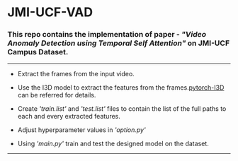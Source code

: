 
# JMI-UCF-VAD

### This repo contains the implementation of paper - *"Video Anomaly Detection using Temporal Self Attention"* on JMI-UCF Campus Dataset.

---

* Extract the frames from the input video.  


* Use the I3D model to extract the features from the frames.<ins>[pytorch-I3D](https://github.com/piergiaj/pytorch-i3d)</ins> can be referred for details.


* Create *'train.list'* and *'test.list'* files to contain the list of the full paths to each and every extracted features.


* Adjust hyperparameter values in *'option.py'*


* Using *'main.py'* train and test the designed model on the dataset.

---
